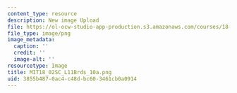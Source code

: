 ```yaml
---
content_type: resource
description: New image Upload
file: https://ol-ocw-studio-app-production.s3.amazonaws.com/courses/18-02sc-multivariable-calculus-fall-2010/3855b4870ac4c48dbc603461cb0a0914_MIT18_02SC_L11Brds_10a.png
file_type: image/png
image_metadata:
  caption: ''
  credit: ''
  image-alt: ''
resourcetype: Image
title: MIT18_02SC_L11Brds_10a.png
uid: 3855b487-0ac4-c48d-bc60-3461cb0a0914
---
```


